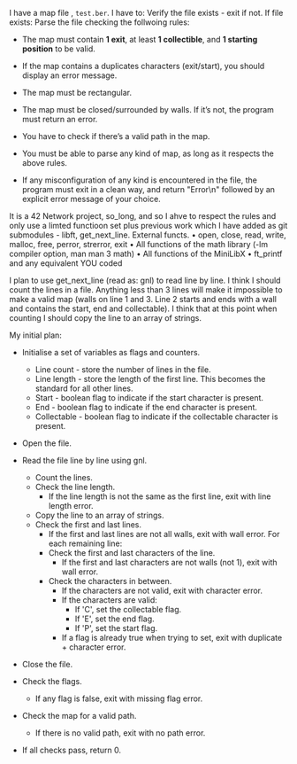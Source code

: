I have a map file , `test.ber`.
I have to:
Verify the file exists - exit if not.
If file exists:
Parse the file checking the follwoing rules:
- The map must contain **1 exit**, at least **1 collectible**, and **1 starting position** to
be valid.

- If the map contains a duplicates characters (exit/start), you should
display an error message.

- The map must be rectangular.
- The map must be closed/surrounded by walls. If it’s not, the program must return
an error.
- You have to check if there’s a valid path in the map.
- You must be able to parse any kind of map, as long as it respects the above rules.
- If any misconfiguration of any kind is encountered in the file, the program must
exit in a clean way, and return "Error\n" followed by an explicit error message of
your choice.

It is a 42  Network project, so_long, and so I ahve to respect the rules and only use a limted functioon set plus previous work which I have added as git submodules - libft, get_next_line.
External functs.
• open, close, read, write, malloc, free, perror, strerror, exit
• All functions of the math library (-lm compiler option, man man 3 math)
• All functions of the MiniLibX
• ft_printf and any equivalent YOU coded

I plan to use get_next_line (read as: gnl) to read line by line. I think I should count the lines in a file. Anything less than 3 lines will make it impossible to make a valid map (walls on line 1 and 3. Line 2 starts and ends with a wall and contains the start, end and collectable). I think that at this point when counting I should copy the line to an array of strings.

My initial plan:
* Initialise a set of variables as flags and counters.
	* Line count - store the number of lines in the file.
	* Line length - store the length of the first line. This becomes the standard for all other lines.
	* Start - boolean flag to indicate if the start character is present.
	* End - boolean flag to indicate if the end character is present.
	* Collectable - boolean flag to indicate if the collectable character is present.

* Open the file.
* Read the file line by line using gnl.
	* Count the lines.
	* Check the line length.
		* If the line length is not the same as the first line, exit with line length error.
	* Copy the line to an array of strings.
	* Check the first and last lines.
		* If the first and last lines are not all walls, exit with wall error.
	For each remaining line:
		* Check the first and last characters of the line.
			* If the first and last characters are not walls (not 1), exit with wall error.
		* Check the characters in between.
			* If the characters are not valid, exit with character error.
			* If the characters are valid:
				* If 'C', set the collectable flag.
				* If 'E', set the end flag.
				* If 'P', set the start flag.
			* If a flag is already true when trying to set, exit with duplicate + character error.
* Close the file.
* Check the flags.
	* If any flag is false, exit with missing flag error.
* Check the map for a valid path.
	* If there is no valid path, exit with no path error.
* If all checks pass, return 0.

